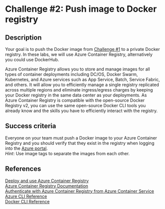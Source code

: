 # Challenge #2: Push image to Docker registry

## Description

Your goal is to push the Docker image from [Challenge #1](./1-dockerize.md) to a private Docker registry. In these labs, we will use Azure Container Registry, alternatively you could use DockerHub. 

Azure Container Registry allows you to store and manage images for all types of container deployments including DC/OS, Docker Swarm, Kubernetes, and Azure services such as App Service, Batch, Service Fabric, and others. It will allow you to efficiently manage a single registry replicated across multiple regions and eliminate ingress/egress charges by keeping your Docker registry in the same data center as your deployments. As Azure Container Registry is compatible with the open-source Docker Registry v2, you can use the same open-source Docker CLI tools you already know and the skills you have to efficiently interact with the registry.

## Success criteria

Everyone on your team must push a Docker image to your Azure Container Registry and you should verify that they exist in the registry when logging into the [Azure portal](https://portal.azure.com/).   
_Hint_: Use image tags to separate the images from each other. 

## References

[Deploy and use Azure Container Registry](https://docs.microsoft.com/en-us/azure/aks/tutorial-kubernetes-prepare-acr)  
[Azure Container Registry Documentation](https://docs.microsoft.com/en-us/azure/container-registry/)  
[Authenticate with Azure Container Registry from Azure Container Service](https://docs.microsoft.com/en-us/azure/container-registry/container-registry-auth-aks)  
[Azure CLI Reference](https://docs.microsoft.com/en-us/cli/azure/get-started-with-azure-cli)  
[Docker CLI Reference](https://docs.docker.com/engine/reference/commandline/cli/)

